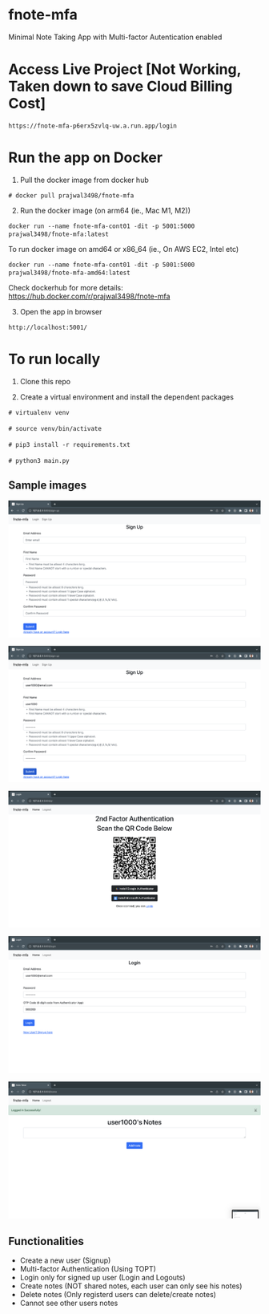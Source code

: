 # fnote-mfa

Minimal Note Taking App with Multi-factor Autentication enabled

# Access Live Project [Not Working, Taken down to save Cloud Billing Cost]

```
https://fnote-mfa-p6erx5zvlq-uw.a.run.app/login
```


# Run the app on Docker

1. Pull the docker image from docker hub

```
# docker pull prajwal3498/fnote-mfa
```

2. Run the docker image (on arm64 (ie., Mac M1, M2))

```
docker run --name fnote-mfa-cont01 -dit -p 5001:5000 prajwal3498/fnote-mfa:latest
```

To run docker image on amd64 or x86_64 (ie., On AWS EC2, Intel etc)

```
docker run --name fnote-mfa-cont01 -dit -p 5001:5000 prajwal3498/fnote-mfa-amd64:latest
```

Check dockerhub for more details: https://hub.docker.com/r/prajwal3498/fnote-mfa 

3. Open the app in browser

```
http://localhost:5001/
```

# To run locally 

1. Clone this repo 

2. Create a virtual environment and install the dependent packages

```
# virtualenv venv

# source venv/bin/activate

# pip3 install -r requirements.txt

# python3 main.py
```

## Sample images

![Signup Page Blank](images/1_Sign_up_blank.png "Sign Up Page Blank")

![Signup Page Filled](images/2_Sign_up_filled.png "Sign Up Page Filled")

![MFA QR Page](images/3_mfa_qr_page.png "MFA QR Code")

![Login Page](images/4_login.png "Login Page")

![Home Page](images/5_notes_page.png "Authentic user's home page containing notes")

## Functionalities

- Create a new user (Signup)
- Multi-factor Authentication (Using TOPT)
- Login only for signed up user (Login and Logouts)
- Create notes (NOT shared notes, each user can only see his notes)
- Delete notes (Only registerd users can delete/create notes)
- Cannot see other users notes
